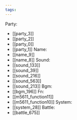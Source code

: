 ```yaml
---
tags:
---
```

Party:
- [[party_3]]
- [[party_2]]
- [[party_0]]
- [[party_1]]
Name:
- [[name_9]]
- [[name_8]]
Sound:
- [[sound_133]]
- [[sound_39]]
- [[sound_216]]
- [[sound_563]]
- [[sound_213]]
Bgm:
- [[bgm_196]]
Fn:
- [[m5611_function11]]
- [[m5611_function10]]
System:
- [[system_28]]
Battle:
- [[battle_675]]
